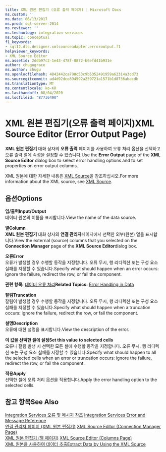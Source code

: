 ```yaml
---
title: XML 원본 편집기 (오류 출력 페이지) | Microsoft Docs
ms.custom: ''
ms.date: 06/13/2017
ms.prod: sql-server-2014
ms.reviewer: ''
ms.technology: integration-services
ms.topic: conceptual
f1_keywords:
- sql12.dts.designer.xmlsourceadapter.erroroutput.f1
helpviewer_keywords:
- XML Source Editor
ms.assetid: 2ddb97c2-1e43-478f-8872-b6efd41b931e
author: chugugrace
ms.author: chugu
ms.openlocfilehash: 4842442ca798c53c9b5352491959a62314a3cd73
ms.sourcegitcommit: ad4d92dce894592a259721a1571b1d8736abacdb
ms.translationtype: MT
ms.contentlocale: ko-KR
ms.lasthandoff: 08/04/2020
ms.locfileid: "87736490"
---
```

# <a name="xml-source-editor-error-output-page"></a><span data-ttu-id="58f6b-102">XML 원본 편집기(오류 출력 페이지)</span><span class="sxs-lookup"><span data-stu-id="58f6b-102">XML Source Editor (Error Output Page)</span></span>
  <span data-ttu-id="58f6b-103">**XML 원본 편집기** 대화 상자의 **오류 출력** 페이지를 사용하여 오류 처리 옵션을 선택하고 오류 출력 열에 속성을 설정할 수 있습니다.</span><span class="sxs-lookup"><span data-stu-id="58f6b-103">Use the **Error Output** page of the **XML Source Editor** dialog box to select error handling options and to set properties on error output columns.</span></span>  
  
 <span data-ttu-id="58f6b-104">XML 원본에 대한 자세한 내용은 [XML Source](data-flow/xml-source.md)을 참조하십시오.</span><span class="sxs-lookup"><span data-stu-id="58f6b-104">For more information about the XML source, see [XML Source](data-flow/xml-source.md).</span></span>  
  
## <a name="options"></a><span data-ttu-id="58f6b-105">옵션</span><span class="sxs-lookup"><span data-stu-id="58f6b-105">Options</span></span>  
 <span data-ttu-id="58f6b-106">**입/출력**</span><span class="sxs-lookup"><span data-stu-id="58f6b-106">**Input/Output**</span></span>  
 <span data-ttu-id="58f6b-107">데이터 원본의 이름을 표시합니다.</span><span class="sxs-lookup"><span data-stu-id="58f6b-107">View the name of the data source.</span></span>  
  
 <span data-ttu-id="58f6b-108">**열**</span><span class="sxs-lookup"><span data-stu-id="58f6b-108">**Column**</span></span>  
 <span data-ttu-id="58f6b-109">**XML 원본 편집기** 대화 상자의 **연결 관리자**페이지에서 선택한 외부(원본) 열을 표시합니다.</span><span class="sxs-lookup"><span data-stu-id="58f6b-109">View the external (source) columns that you selected on the **Connection Manager** page of the **XML Source Editor**dialog box.</span></span>  
  
 <span data-ttu-id="58f6b-110">**오류**</span><span class="sxs-lookup"><span data-stu-id="58f6b-110">**Error**</span></span>  
 <span data-ttu-id="58f6b-111">오류가 발생할 경우 수행할 동작을 지정합니다. 오류 무시, 행 리디렉션 또는 구성 요소 실패를 지정할 수 있습니다.</span><span class="sxs-lookup"><span data-stu-id="58f6b-111">Specify what should happen when an error occurs: ignore the failure, redirect the row, or fail the component.</span></span>  
  
 <span data-ttu-id="58f6b-112">**관련 항목:** [데이터 오류 처리](data-flow/error-handling-in-data.md)</span><span class="sxs-lookup"><span data-stu-id="58f6b-112">**Related Topics:** [Error Handling in Data](data-flow/error-handling-in-data.md)</span></span>  
  
 <span data-ttu-id="58f6b-113">**잘림**</span><span class="sxs-lookup"><span data-stu-id="58f6b-113">**Truncation**</span></span>  
 <span data-ttu-id="58f6b-114">잘림이 발생할 경우 수행할 동작을 지정합니다. 오류 무시, 행 리디렉션 또는 구성 요소 실패를 지정할 수 있습니다.</span><span class="sxs-lookup"><span data-stu-id="58f6b-114">Specify what should happen when a truncation occurs: ignore the failure, redirect the row, or fail the component.</span></span>  
  
 <span data-ttu-id="58f6b-115">**설명**</span><span class="sxs-lookup"><span data-stu-id="58f6b-115">**Description**</span></span>  
 <span data-ttu-id="58f6b-116">오류에 대한 설명을 표시합니다.</span><span class="sxs-lookup"><span data-stu-id="58f6b-116">View the description of the error.</span></span>  
  
 <span data-ttu-id="58f6b-117">**이 값을 선택한 셀에 설정**</span><span class="sxs-lookup"><span data-stu-id="58f6b-117">**Set this value to selected cells**</span></span>  
 <span data-ttu-id="58f6b-118">오류나 잘림 발생 시 선택한 모든 셀에 수행할 동작을 지정합니다. 오류 무시, 행 리디렉션 또는 구성 요소 실패를 지정할 수 있습니다.</span><span class="sxs-lookup"><span data-stu-id="58f6b-118">Specify what should happen to all the selected cells when an error or truncation occurs: ignore the failure, redirect the row, or fail the component.</span></span>  
  
 <span data-ttu-id="58f6b-119">**적용**</span><span class="sxs-lookup"><span data-stu-id="58f6b-119">**Apply**</span></span>  
 <span data-ttu-id="58f6b-120">선택한 셀에 오류 처리 옵션을 적용합니다.</span><span class="sxs-lookup"><span data-stu-id="58f6b-120">Apply the error handling option to the selected cells.</span></span>  
  
## <a name="see-also"></a><span data-ttu-id="58f6b-121">참고 항목</span><span class="sxs-lookup"><span data-stu-id="58f6b-121">See Also</span></span>  
 <span data-ttu-id="58f6b-122">[Integration Services 오류 및 메시지 참조](../../2014/integration-services/integration-services-error-and-message-reference.md) </span><span class="sxs-lookup"><span data-stu-id="58f6b-122">[Integration Services Error and Message Reference](../../2014/integration-services/integration-services-error-and-message-reference.md) </span></span>  
 <span data-ttu-id="58f6b-123">[연결 관리자 페이지 &#40;XML 원본 편집기&#41;](../../2014/integration-services/xml-source-editor-connection-manager-page.md) </span><span class="sxs-lookup"><span data-stu-id="58f6b-123">[XML Source Editor &#40;Connection Manager Page&#41;](../../2014/integration-services/xml-source-editor-connection-manager-page.md) </span></span>  
 <span data-ttu-id="58f6b-124">[XML 원본 편집기 &#40;열 페이지&#41;](../../2014/integration-services/xml-source-editor-columns-page.md) </span><span class="sxs-lookup"><span data-stu-id="58f6b-124">[XML Source Editor &#40;Columns Page&#41;](../../2014/integration-services/xml-source-editor-columns-page.md) </span></span>  
 [<span data-ttu-id="58f6b-125">XML 원본을 사용하여 데이터 추출</span><span class="sxs-lookup"><span data-stu-id="58f6b-125">Extract Data by Using the XML Source</span></span>](data-flow/extract-data-by-using-the-xml-source.md)  
  
  
